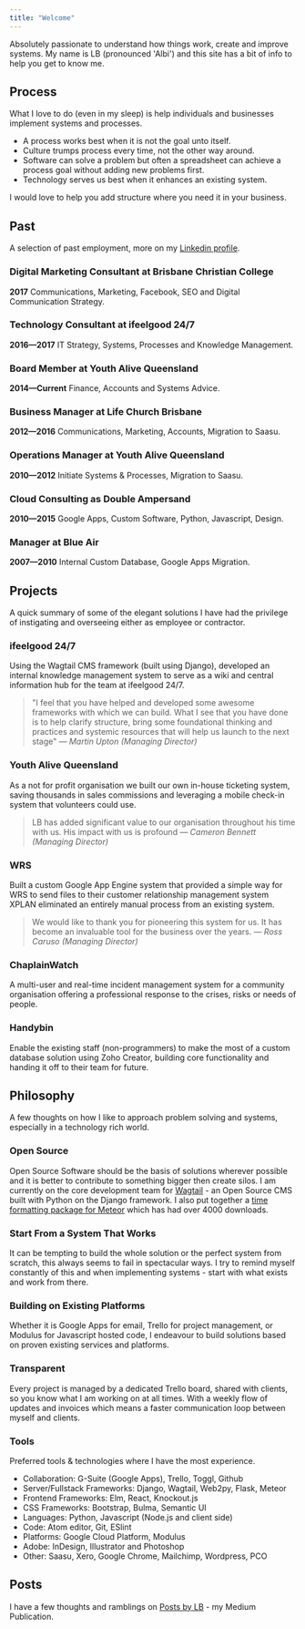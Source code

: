 ```yaml
---
title: "Welcome"
---
```


Absolutely passionate to understand how things work, create and improve systems. My name is LB (pronounced 'Albi') and this site has a bit of info to help you get to know me.

<a name="process"></a>
## Process

What I love to do (even in my sleep) is help individuals and businesses implement systems and processes.

* A process works best when it is not the goal unto itself.
* Culture trumps process every time, not the other way around.
* Software can solve a problem but often a spreadsheet can achieve a process goal without adding new problems first.
* Technology serves us best when it enhances an existing system.

I would love to help you add structure where you need it in your business.

<a name="past"></a>
## Past

A selection of past employment, more on my [Linkedin profile](https://www.linkedin.com/in/lbbenjohnston).

### Digital Marketing Consultant at Brisbane Christian College
__2017__
Communications, Marketing, Facebook, SEO and Digital Communication Strategy.

### Technology Consultant at ifeelgood 24/7
__2016—2017__
IT Strategy, Systems, Processes and Knowledge Management.

### Board Member at Youth Alive Queensland
__2014—Current__
Finance, Accounts and Systems Advice.

### Business Manager at Life Church Brisbane
__2012—2016__
Communications, Marketing, Accounts, Migration to Saasu.

### Operations Manager at Youth Alive Queensland
__2010—2012__
Initiate Systems &amp; Processes, Migration to Saasu.

### Cloud Consulting as Double Ampersand
__2010—2015__
Google Apps, Custom Software, Python, Javascript, Design.

### Manager at Blue Air
__2007—2010__
Internal Custom Database, Google Apps Migration.

<a name="projects"></a>
## Projects

A quick summary of some of the elegant solutions I have had the privilege of instigating and overseeing either as employee or contractor.

### ifeelgood 24/7
Using the Wagtail CMS framework (built using Django), developed an internal knowledge management system to serve as a wiki and central information hub for the team at ifeelgood 24/7.
> "I feel that you have helped and developed some awesome frameworks with which we can build. What I see that you have done is to help clarify structure, bring some foundational thinking and practices and systemic resources that will help us launch to the next stage" _— Martin Upton (Managing Director)_

### Youth Alive Queensland
As a not for profit organisation we built our own in-house ticketing system, saving thousands in sales commissions and leveraging a mobile check-in system that volunteers could use.
>LB has added significant value to our organisation throughout his time with us. His impact with us is profound _— Cameron Bennett (Managing Director)_

### WRS
Built a custom Google App Engine system that provided a simple way for WRS to send files to their customer relationship management system XPLAN eliminated an entirely manual process from an existing system.
>We would like to thank you for pioneering this system for us. It has become an invaluable tool for the business over the years. _— Ross Caruso (Managing Director)_

### ChaplainWatch
A multi-user and real-time incident management system for a community organisation offering a professional response to the crises, risks or needs of people.

### Handybin
Enable the existing staff (non-programmers) to make the most of a custom database solution using Zoho Creator, building core functionality and handing it off to their team for future.

<a name="philosophy"></a>
## Philosophy
A few thoughts on how I like to approach problem solving and systems, especially in a technology rich world.

### Open Source
Open Source Software should be the basis of solutions wherever possible and it is better to contribute to something bigger then create silos. I am currently on the core development team for [Wagtail](https://wagtail.io/) - an Open Source CMS built with Python on the Django framework. I also put together a [time formatting package for Meteor](https://atmospherejs.com/lbee/moment-helpers) which has had over 4000 downloads.

### Start From a System That Works
It can be tempting to build the whole solution or the perfect system from scratch, this always seems to fail in spectacular ways. I try to remind myself constantly of this and when implementing systems - start with what exists and work from there.

### Building on Existing Platforms
Whether it is Google Apps for email, Trello for project management, or Modulus for Javascript hosted code, I endeavour to build solutions based on proven existing services and platforms.

### Transparent
Every project is managed by a dedicated Trello board, shared with clients, so you know what I am working on at all times. With a weekly flow of updates and invoices which means a faster communication loop between myself and clients.

### Tools
Preferred tools &amp; technologies where I have the most experience.

* Collaboration: G-Suite (Google Apps), Trello, Toggl, Github
* Server/Fullstack Frameworks: Django, Wagtail, Web2py, Flask, Meteor
* Frontend Frameworks: Elm, React, Knockout.js
* CSS Frameworks: Bootstrap, Bulma, Semantic UI
* Languages: Python, Javascript (Node.js and client side)
* Code: Atom editor, Git, ESlint
* Platforms: Google Cloud Platform, Modulus
* Adobe: InDesign, Illustrator and Photoshop
* Other: Saasu, Xero, Google Chrome, Mailchimp, Wordpress, PCO

<a name="posts"></a>
## Posts
I have a few thoughts and ramblings on [Posts by LB](https://posts-by.lb.ee) - my Medium Publication.
